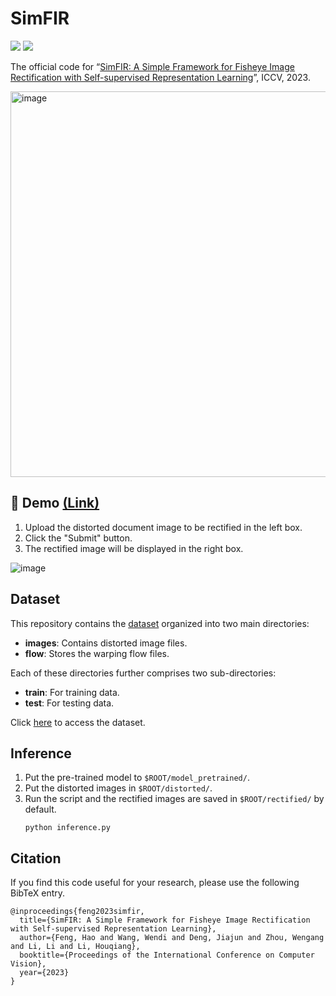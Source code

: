 # SimFIR

<p>
    <a href='https://arxiv.org/pdf/2308.09040.pdf' target="_blank"><img src='https://img.shields.io/badge/Paper-Arxiv-red'></a>
    <a href='https://simfir.doctrp.top:20443/' target="_blank"><img src='https://img.shields.io/badge/Online-Demo-green'></a>
</p>

The official code for “[SimFIR: A Simple Framework for Fisheye Image Rectification with Self-supervised Representation Learning](https://arxiv.org/pdf/2308.09040.pdf)”, ICCV, 2023.

<img width="617" alt="image" src="https://github.com/fh2019ustc/SimFIR/assets/50725551/c85184da-7641-4f3a-b9b0-dbe89a6ab787">


## 🚀 Demo [(Link)](https://simfir.doctrp.top:20443/)
1. Upload the distorted document image to be rectified in the left box.
2. Click the "Submit" button.
3. The rectified image will be displayed in the right box.

![image](https://github.com/fh2019ustc/SimFIR/assets/50725551/1cb83f12-5f2e-4347-81af-ef68e4c0c468)


## Dataset

This repository contains the [dataset](https://pan.baidu.com/s/1nNtVsPIsBNz73rVUk1H53g?pwd=2npm) organized into two main directories:
- **images**: Contains distorted image files.
- **flow**: Stores the warping flow files.

Each of these directories further comprises two sub-directories:
- **train**: For training data.
- **test**: For testing data.

Click [here](https://pan.baidu.com/s/1nNtVsPIsBNz73rVUk1H53g?pwd=2npm) to access the dataset.

## Inference 
1. Put the pre-trained model to `$ROOT/model_pretrained/`.
2. Put the distorted images in `$ROOT/distorted/`.
3. Run the script and the rectified images are saved in `$ROOT/rectified/` by default.
    ```
    python inference.py
    ```

## Citation

If you find this code useful for your research, please use the following BibTeX entry.

```
@inproceedings{feng2023simfir,
  title={SimFIR: A Simple Framework for Fisheye Image Rectification with Self-supervised Representation Learning},
  author={Feng, Hao and Wang, Wendi and Deng, Jiajun and Zhou, Wengang and Li, Li and Li, Houqiang},
  booktitle={Proceedings of the International Conference on Computer Vision},
  year={2023}
}
```
   

